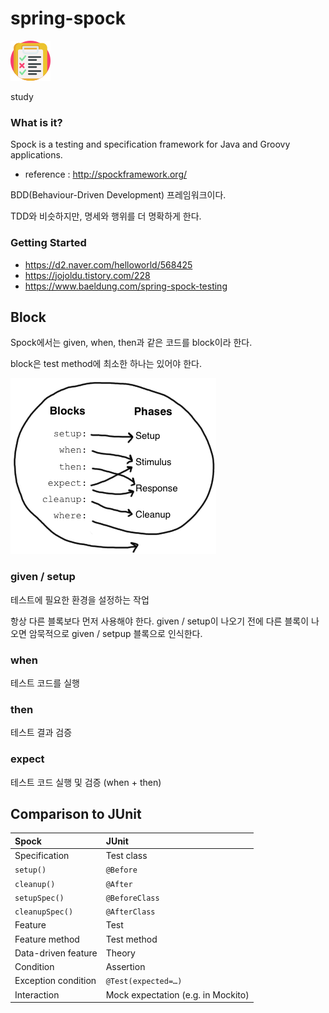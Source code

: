 # spring-spock

![logo](/doc/test.png)

study

### What is it? 

Spock is a testing and specification framework for Java and Groovy applications.

- reference : http://spockframework.org/


BDD(Behaviour-Driven Development) 프레임워크이다. 

TDD와 비슷하지만, 명세와 행위를 더 명확하게 한다. 


### Getting Started 

- https://d2.naver.com/helloworld/568425
- https://jojoldu.tistory.com/228
- https://www.baeldung.com/spring-spock-testing


## Block 

Spock에서는 given, when, then과 같은 코드를 block이라 한다. 

block은 test method에 최소한 하나는 있어야 한다. 


![block](/doc/Blocks2Phases.png)

### given / setup

테스트에 필요한 환경을 설정하는 작업 

항상 다른 블록보다 먼저 사용해야 한다. given / setup이 나오기 전에 다른 블록이 나오면 암묵적으로 given / setpup 블록으로 인식한다. 

### when 

테스트 코드를 실행 

### then 

테스트 결과 검증 

### expect 

테스트 코드 실행 및 검증 (when + then)

## Comparison to JUnit

| Spock               | JUnit                              |
| :------------------ | :--------------------------------- |
| Specification       | Test class                         |
| `setup()`           | `@Before`                          |
| `cleanup()`         | `@After`                           |
| `setupSpec()`       | `@BeforeClass`                     |
| `cleanupSpec()`     | `@AfterClass`                      |
| Feature             | Test                               |
| Feature method      | Test method                        |
| Data-driven feature | Theory                             |
| Condition           | Assertion                          |
| Exception condition | `@Test(expected=…)`                |
| Interaction         | Mock expectation (e.g. in Mockito) |

